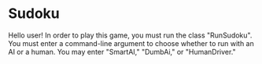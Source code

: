 
# Sudoku

Hello user! In order to play this game, you must run the class "RunSudoku".
You must enter a command-line argument to choose whether to run with an AI
or a human. You may enter "SmartAI," "DumbAi," or "HumanDriver." 
